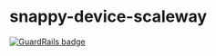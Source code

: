 # snappy-device-scaleway

[![GuardRails badge](https://badges.production.guardrails.io/moul/snappy-device-scaleway.svg)](https://www.guardrails.io)
